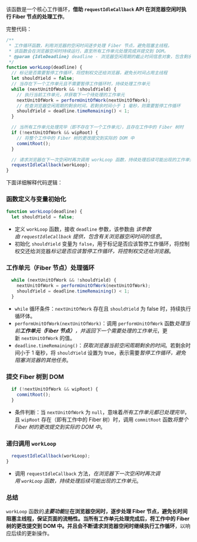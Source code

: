 该函数是一个核心工作循环，**借助 `requestIdleCallback` API 在浏览器空闲时执行 Fiber 节点的处理工作**。

完整代码：

```js
/**
 * 工作循环函数，利用浏览器的空闲时间逐步处理 Fiber 节点，避免阻塞主线程。
 * 该函数会在浏览器空闲时持续运行，直至所有工作单元处理完成并提交到 DOM。
 * @param {IdleDeadline} deadline - 浏览器空闲周期的截止时间信息对象，包含剩余时间等属性。
 */
function workLoop(deadline) {
  // 标记是否需要暂停工作循环，将控制权交还给浏览器，避免长时间占用主线程
  let shouldYield = false;
  // 当存在下一个工作单元且不需要暂停工作循环时，持续处理工作单元
  while (nextUnitOfWork && !shouldYield) {
    // 执行当前工作单元，并获取下一个待处理的工作单元
    nextUnitOfWork = performUnitOfWork(nextUnitOfWork);
    // 检查浏览器空闲周期的剩余时间，若剩余时间小于 1 毫秒，则需要暂停工作循环
    shouldYield = deadline.timeRemaining() < 1;
  }

  // 当所有工作单元处理完毕（即不存在下一个工作单元），且存在工作中的 Fiber 树时
  if (!nextUnitOfWork && wipRoot) {
    // 将整个工作中的 Fiber 树的更改提交到实际的 DOM 中
    commitRoot();
  }

  // 请求浏览器在下一次空闲时再次调用 workLoop 函数，持续处理后续可能出现的工作单元
  requestIdleCallback(workLoop);
}
```

下面详细解释代码逻辑：

### 函数定义与变量初始化

```javascript
function workLoop(deadline) {
  let shouldYield = false;
```

- 定义 `workLoop` 函数，接收 `deadline` 参数，该参数由 *该参数由 `requestIdleCallback` 提供，包含有关浏览器空闲时间的信息*。
- 初始化 `shouldYield` 变量为 `false`，用于标记是否应该暂停工作循环，将控制权交还给浏览器*标记是否应该暂停工作循环，将控制权交还给浏览器*。

### 工作单元（Fiber 节点）处理循环

```javascript
  while (nextUnitOfWork && !shouldYield) {
    nextUnitOfWork = performUnitOfWork(nextUnitOfWork);
    shouldYield = deadline.timeRemaining() < 1;
  }
```

- `while` 循环条件：`nextUnitOfWork` 存在且 `shouldYield` 为 false 时，持续执行循环体。
- `performUnitOfWork(nextUnitOfWork)`：调用 `performUnitOfWork` 函数*处理当前**工作单元（Fiber 节点）**，并返回下一个需要处理的工作单元*，更新 `nextUnitOfWork` 的值。
- `deadline.timeRemaining()`：*获取浏览器当前空闲周期剩余的时间*。若剩余时间小于 1 毫秒，将 `shouldYield` 设置为 true，表示需要*暂停工作循环，避免阻塞浏览器的其他任务*。

### 提交 Fiber 树到 DOM

```javascript
  if (!nextUnitOfWork && wipRoot) {
    commitRoot();
  }
```

- 条件判断：当 `nextUnitOfWork` 为 `null`，意味着*所有工作单元都已处理完毕*，且 `wipRoot` 存在（即有工作中的 Fiber 树）时，调用 `commitRoot` 函数*将整个 Fiber 树的更改提交到实际的 DOM 中*。

### 递归调用 `workLoop`

```javascript
  requestIdleCallback(workLoop);
}
```

- 调用 `requestIdleCallback` 方法，*在浏览器下一次空闲时再次调用 `workLoop` 函数，持续处理后续可能出现的工作单元*。

### 总结

`workLoop` 函数的***主要功能***是**在浏览器空闲时，逐步处理 Fiber 节点，避免长时间阻塞主线程，保证页面的流畅性。当所有工作单元处理完成后，将工作中的 Fiber 树的更改提交到 DOM 中。并且会不断请求浏览器空闲时继续执行工作循环**，以响应后续的更新操作。